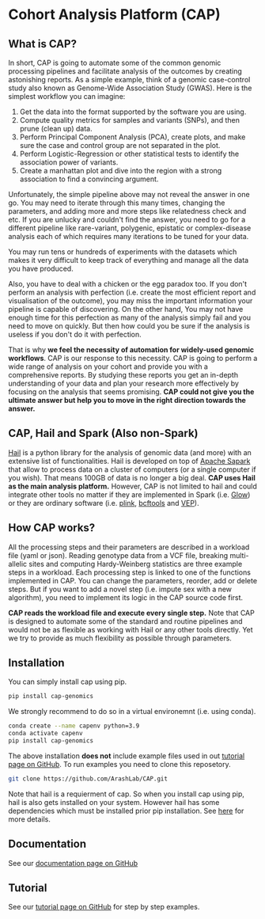 # Cohort Analysis Platform (CAP)
## What is CAP?
In short, CAP is going to automate some of the common genomic processing pipelines and facilitate analysis of the outcomes by creating astonishing reports. As a simple example, think of a genomic case-control study also known as Genome-Wide Association Study (GWAS). Here is the simplest workflow you can imagine:

1. Get the data into the format supported by the software you are using.
2. Compute quality metrics for samples and variants (SNPs), and then prune (clean up) data.
3. Perform Principal Component Analysis (PCA), create plots, and make sure the case and control group are not separated in the plot.
4. Perform Logistic-Regression or other statistical tests to identify the association power of variants.
5. Create a manhattan plot and dive into the region with a strong association to find a convincing argument.

Unfortunately, the simple pipeline above may not reveal the answer in one go. You may need to iterate through this many times, changing the parameters, and adding more and more steps like relatedness check and etc. If you are unlucky and couldn't find the answer, you need to go for a different pipeline like rare-variant, polygenic, epistatic or complex-disease analysis each of which requires many iterations to be tuned for your data.

You may run tens or hundreds of experiments with the datasets which makes it very difficult to keep track of everything and manage all the data you have produced.

Also, you have to deal with a chicken or the egg paradox too. If you don't perform an analysis with perfection (i.e. create the most efficient report and visualisation of the outcome), you may miss the important information your pipeline is capable of discovering. On the other hand, You may not have enough time for this perfection as many of the analysis simply fail and you need to move on quickly. But then how could you be sure if the analysis is useless if you don't do it with perfection.

That is why **we feel the necessity of automation for widely-used genomic workflows**. CAP is our response to this necessity. CAP is going to perform a wide range of analysis on your cohort and provide you with a comprehensive reports. By studying these reports you get an in-depth understanding of your data and plan your research more effectively by focusing on the analysis that seems promising. **CAP could not give you the ultimate answer but help you to move in the right direction towards the answer.**

## CAP, Hail and Spark (Also non-Spark)
[Hail](https://hail.is/) is a python library for the analysis of genomic data (and more) with an extensive list of functionalities. Hail is developed on top of [Apache Sapark](https://spark.apache.org/) that allow to process data on a cluster of computers (or a single computer if you wish). That means 100GB of data is no longer a big deal. **CAP uses Hail as the main analysis platform.** However, CAP is not limited to hail and could integrate other tools no matter if they are implemented in Spark (i.e. [Glow](https://glow.readthedocs.io/en/latest/blogs/glowgr-blog/glowgr-blog.html)) or they are ordinary software (i.e. [plink](https://www.cog-genomics.org/plink/), [bcftools](http://samtools.github.io/bcftools/bcftools.html) and [VEP](https://asia.ensembl.org/info/docs/tools/vep/script/index.html)).

## How CAP works?
All the processing steps and their parameters are described in a workload file (yaml or json). Reading genotype data from a VCF file, breaking multi-allelic sites and computing Hardy-Weinberg statistics are three example steps in a workload. Each processing step is linked to one of the functions implemented in CAP. You can change the parameters, reorder, add or delete steps. But if you want to add a novel step (i.e. impute sex with a new algorithm), you need to implement its logic in the CAP source code first.

**CAP reads the workload file and execute every single step.** Note that CAP is designed to automate some of the standard and routine pipelines and would not be as flexible as working with Hail or any other tools directly. Yet we try to provide as much flexibility as possible through parameters.

## Installation
You can simply install cap using pip.
```bash
pip install cap-genomics
```
We strongly recommend to do so in a virtual environemnt (i.e. using conda).
```bash
conda create --name capenv python=3.9
conda activate capenv
pip install cap-genomics
```
The above installation **does not** include example files used in out [tutorial page on GitHub](https://github.com/ArashLab/CAP/blob/main/TUTORIAL.md). To run examples you need to clone this reposetory.
```bash
git clone https://github.com/ArashLab/CAP.git
```

Note that hail is a requierment of cap. So when you install cap using pip, hail is also gets installed on your system.
However hail has some dependencies which must be installed prior pip installation. See [here](https://hail.is/docs/0.2/getting_started.html#installing-hail) for more details.
## Documentation
See our [documentation page on GitHub](https://github.com/ArashLab/CAP/blob/main/DOCUMENTATION.md)

## Tutorial
See our [tutorial page on GitHub](https://github.com/ArashLab/CAP/blob/main/TUTORIAL.md) for step by step examples.



